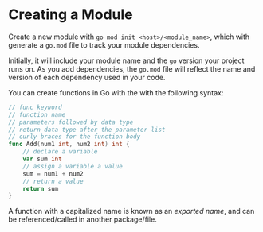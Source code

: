 # Creating a Module

Create a new module with `go mod init <host>/<module_name>`, which with generate a `go.mod` file to track your module dependencies.

Initially, it will include your module name and the `go` version your project runs on. As you add dependencies, the `go.mod` file will reflect the name and version of each dependency used in your code.

You can create functions in Go with the with the following syntax:

```go
// func keyword
// function name
// parameters followed by data type
// return data type after the parameter list
// curly braces for the function body
func Add(num1 int, num2 int) int {
    // declare a variable
    var sum int
    // assign a variable a value
    sum = num1 + num2
    // return a value
    return sum
}
```

A function with a capitalized name is known as an _exported name_, and can be referenced/called in another package/file.
